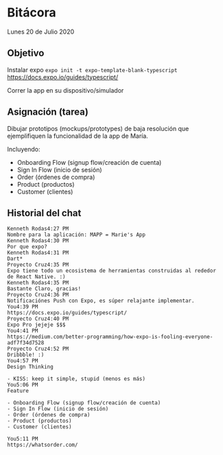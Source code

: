 # Bitácora

Lunes 20 de Julio 2020

## Objetivo

Instalar expo `expo init -t expo-template-blank-typescript`
https://docs.expo.io/guides/typescript/

Correr la app en su dispositivo/simulador

## Asignación (tarea)

Dibujar prototipos (mockups/prototypes) de baja resolución que ejemplifiquen la funcionalidad de la app de María.

Incluyendo:

- Onboarding Flow (signup flow/creación de cuenta)
- Sign In Flow (inicio de sesión)
- Order (órdenes de compra)
- Product (productos)
- Customer (clientes)

## Historial del chat

```
Kenneth Rodas4:27 PM
Nombre para la aplicación: MAPP = Marie's App
Kenneth Rodas4:30 PM
Por que expo?
Kenneth Rodas4:31 PM
Dart*
Proyecto Cruz4:35 PM
Expo tiene todo un ecosistema de herramientas construidas al rededor de React Native. :)
Kenneth Rodas4:35 PM
Bastante Claro, gracias!
Proyecto Cruz4:36 PM
Notificaciónes Push con Expo, es súper relajante implementar.
You4:39 PM
https://docs.expo.io/guides/typescript/
Proyecto Cruz4:40 PM
Expo Pro jejeje $$$
You4:41 PM
https://medium.com/better-programming/how-expo-is-fooling-everyone-adf7f34d7528
Proyecto Cruz4:52 PM
Dribbble! :)
You4:57 PM
Design Thinking

- KISS: keep it simple, stupid (menos es más)
You5:06 PM
Feature

- Onboarding Flow (signup flow/creación de cuenta)
- Sign In Flow (inicio de sesión)
- Order (órdenes de compra)
- Product (productos)
- Customer (clientes)

You5:11 PM
https://whatsorder.com/
```
